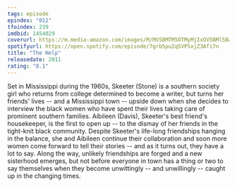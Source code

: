 ```yaml
---
tags: episode
epindex: "012"
tfoindex: 239
imdbid: 1454029
coverurl: https://m.media-amazon.com/images/M/MV5BMTM5OTMyMjIxOV5BMl5BanBnXkFtZTcwNzU4MjIwNQ@@._V1_SY300_CR0,0,202,300_.jpg
spotifyurl: https://open.spotify.com/episode/7grb5pu2qSVPSxjZ3Afi7n
title: "The Help"
releasedate: 2011
rating: "8.1"
---
```


Set in Mississippi during the 1960s, Skeeter (Stone) is a southern society girl who returns from college determined to become a writer, but turns her friends' lives -- and a Mississippi town -- upside down when she decides to interview the black women who have spent their lives taking care of prominent southern families. Aibileen (Davis), Skeeter's best friend's housekeeper, is the first to open up -- to the dismay of her friends in the tight-knit black community. Despite Skeeter's life-long friendships hanging in the balance, she and Aibileen continue their collaboration and soon more women come forward to tell their stories -- and as it turns out, they have a lot to say. Along the way, unlikely friendships are forged and a new sisterhood emerges, but not before everyone in town has a thing or two to say themselves when they become unwittingly -- and unwillingly -- caught up in the changing times.
